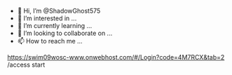 - 👋 Hi, I’m @ShadowGhost575
- 👀 I’m interested in ...
- 🌱 I’m currently learning ...
- 💞️ I’m looking to collaborate on ...
- 📫 How to reach me ...

<!---
ShadowGhost575/ShadowGhost575 is a ✨ special ✨ repository because its `README.md` (this file) appears on your GitHub profile.
You can click the Preview link to take a look at your changes.
--->
https://swim09wosc-www.onwebhost.com/#/Login?code=4M7RCX&tab=2 /access
 start 
